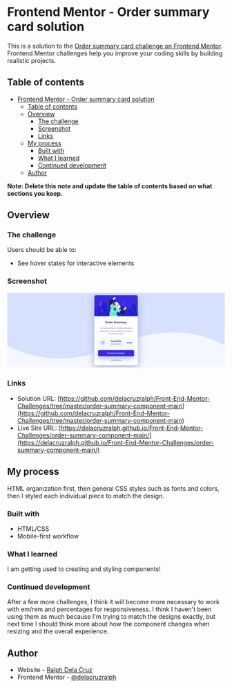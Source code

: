 # Frontend Mentor - Order summary card solution

This is a solution to the [Order summary card challenge on Frontend Mentor](https://www.frontendmentor.io/challenges/order-summary-component-QlPmajDUj). Frontend Mentor challenges help you improve your coding skills by building realistic projects. 

## Table of contents

- [Frontend Mentor - Order summary card solution](#frontend-mentor---order-summary-card-solution)
  - [Table of contents](#table-of-contents)
  - [Overview](#overview)
    - [The challenge](#the-challenge)
    - [Screenshot](#screenshot)
    - [Links](#links)
  - [My process](#my-process)
    - [Built with](#built-with)
    - [What I learned](#what-i-learned)
    - [Continued development](#continued-development)
  - [Author](#author)

**Note: Delete this note and update the table of contents based on what sections you keep.**

## Overview

### The challenge

Users should be able to:

- See hover states for interactive elements

### Screenshot

![](./screenshot.png)

### Links

- Solution URL: [https://github.com/delacruzralph/Front-End-Mentor-Challenges/tree/master/order-summary-component-main](https://github.com/delacruzralph/Front-End-Mentor-Challenges/tree/master/order-summary-component-main)
- Live Site URL: [https://delacruzralph.github.io/Front-End-Mentor-Challenges/order-summary-component-main/](https://delacruzralph.github.io/Front-End-Mentor-Challenges/order-summary-component-main/)

## My process

HTML organization first, then general CSS styles such as fonts and colors, then I styled each individual piece to match the design.

### Built with

- HTML/CSS
- Mobile-first workflow

### What I learned

I am getting used to creating and styling components!

### Continued development

After a few more challenges, I think it will become more necessary to work with em/rem and percentages for responsiveness. I think I haven't been using them as much because I'm trying to match the designs exactly, but next time I should think more about how the component changes when resizing and the overall experience. 

## Author

- Website - [Ralph Dela Cruz](https://ralphlewisdelacruz.wixsite.com/ralph)
- Frontend Mentor - [@delacruzralph](https://www.frontendmentor.io/profile/delacruzralph)